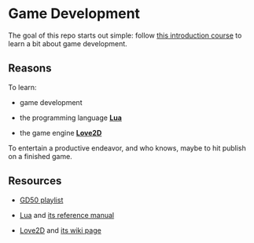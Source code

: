 # Game Development

The goal of this repo starts out simple: follow [this introduction course](https://www.youtube.com/playlist?list=PLWKjhJtqVAbluXJKKbCIb4xd7fcRkpzoz) to learn a bit about game development.

## Reasons

To learn:

- game development

- the programming language [**Lua**](https://www.lua.org/)

- the game engine [**Love2D**](https://love2d.org/)

To entertain a productive endeavor, and who knows, maybe to hit publish on a finished game.

## Resources

- [GD50 playlist](https://www.youtube.com/playlist?list=PLWKjhJtqVAbluXJKKbCIb4xd7fcRkpzoz)

- [Lua](https://www.lua.org) and [its reference manual](https://www.lua.org/manual/5.4/)

- [Love2D](https://love2d.org/) and [its wiki page](https://love2d.org/wiki/Main_Page)
